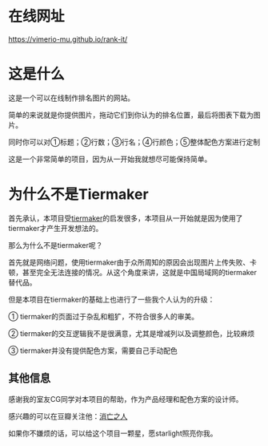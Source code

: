 # 在线网址

https://vimerio-mu.github.io/rank-it/

# 这是什么

这是一个可以在线制作排名图片的网站。

简单的来说就是你提供图片，拖动它们到你认为的排名位置，最后将图表下载为图片。

同时你可以对①标题；②行数；③行名；④行颜色；⑤整体配色方案进行定制

这是一个非常简单的项目，因为从一开始我就想尽可能保持简单。

# 为什么不是Tiermaker

首先承认，本项目受[tiermaker](https://tiermaker.com/)的启发很多，本项目从一开始就是因为使用了tiermaker才产生开发想法的。

那么为什么不是tiermaker呢？

首先就是网络问题，使用tiermaker由于众所周知的原因会出现图片上传失败、卡顿，甚至完全无法连接的情况。从这个角度来讲，这就是中国局域网的tiermaker替代品。

但是本项目在tiermaker的基础上也进行了一些我个人认为的升级：

① tiermaker的页面过于杂乱和粗犷，不符合很多人的审美。

② tiermaker的交互逻辑我不是很满意，尤其是增减列以及调整颜色，比较麻烦

③ tiermaker并没有提供配色方案，需要自己手动配色

## 其他信息

感谢我的室友CG同学对本项目的帮助，作为产品经理和配色方案的设计师。

感兴趣的可以在豆瓣关注他：[消亡之人](https://www.douban.com/people/197870360/)

如果你不嫌烦的话，可以给这个项目一颗星，愿starlight照亮你我。
